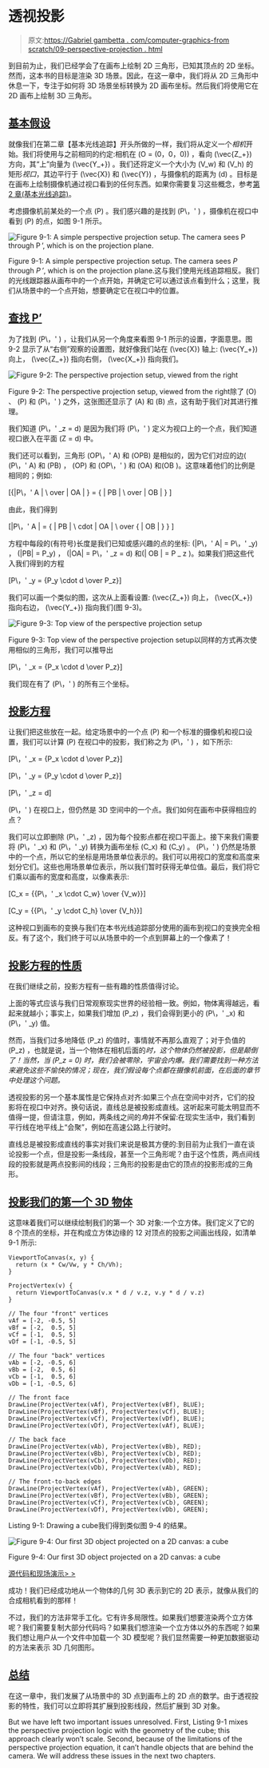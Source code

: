 # 透视投影

> 原文:[https://Gabriel gambetta . com/computer-graphics-from scratch/09-perspective-projection . html](https://gabrielgambetta.com/computer-graphics-from-scratch/09-perspective-projection.html)

到目前为止，我们已经学会了在画布上绘制 2D 三角形，已知其顶点的 2D 坐标。然而，这本书的目标是渲染 3D 场景。因此，在这一章中，我们将从 2D 三角形中休息一下，专注于如何将 3D 场景坐标转换为 2D 画布坐标。然后我们将使用它在 2D 画布上绘制 3D 三角形。

## [基本假设](#basic-assumptions)

就像我们在第二章【基本光线追踪】开头所做的一样，我们将从定义一个*相机*开始。我们将使用与之前相同的约定:相机在 \(O = (0，0，0)\) ，看向 \(\vec{Z_+}\) 方向，其“上”向量为 \(\vec{Y_+}\) 。我们还将定义一个大小为 \(V_w\) 和 \(V_h\) 的矩形*视口*，其边平行于 \(\vec{X}\) 和 \(\vec{Y}\) ，与摄像机的距离为 \(d\) 。目标是在画布上绘制摄像机通过视口看到的任何东西。如果你需要复习这些概念，参考[第 2 章(基本光线追踪)](02-basic-raytracing.html)。

考虑摄像机前某处的一个点 \(P\) 。我们感兴趣的是找到 \(P\，' \) ，摄像机在视口中看到 \(P\) 的点，如图 9-1 所示。

![Figure 9-1: A simple perspective projection setup. The camera sees P through P ’, which is on the projection plane.](img/703bbb85a8fba591ae5e9ae54d5a5a98.png)

Figure 9-1: A simple perspective projection setup. The camera sees *P* through *P ’*, which is on the projection plane.这与我们使用光线追踪相反。我们的光线跟踪器从画布中的一个点开始，并确定它可以通过该点看到什么；这里，我们从场景中的一个点开始，想要确定它在视口中的位置。

## [查找 P’](#finding-p)

为了找到 \(P\，' \) ，让我们从另一个角度来看图 9-1 所示的设置，字面意思。图 9-2 显示了从“右侧”观察的设置图，就好像我们站在 \(\vec{X}\) 轴上: \(\vec{Y_+}\) 向上， \(\vec{Z_+}\) 指向右侧， \(\vec{X_+}\) 指向我们。

![Figure 9-2: The perspective projection setup, viewed from the right](img/618205a4552da86a12612c48d19def80.png)

Figure 9-2: The perspective projection setup, viewed from the right除了 \(O\) 、 \(P\) 和 \(P\，' \) 之外，这张图还显示了 \(A\) 和 \(B\) 点，这有助于我们对其进行推理。

我们知道 \(P\，' _z = d\) 是因为我们将 \(P\，' \) 定义为视口上的一个点，我们知道视口嵌入在平面 \(Z = d\) 中。

我们还可以看到，三角形 \(OP\，' A\) 和 \(OPB\) 是相似的，因为它们对应的边( \(P\，' A\) 和 \(PB\) ， \(OP\) 和 \(OP\，' \) 和 \(OA\) 和\(OB \)。这意味着他们的比例是相同的；例如:

\[{|P\，' A | \ over | OA | } = { | PB | \ over | OB | } \]

由此，我们得到

\[|P\，' A | = { | PB | \ cdot | OA | \ over { | OB | } } \]

方程中每段的(有符号)长度是我们已知或感兴趣的点的坐标: \(|P\，' A| = P\，' _y\) ， \(|PB| = P_y\) ， \(|OA| = P\，' _z = d\) 和(| OB | = P _ z \)。如果我们把这些代入我们得到的方程

\[P\，' _y = {P_y \cdot d \over P_z}\]

我们可以画一个类似的图，这次从上面看设置: \(\vec{Z_+}\) 向上， \(\vec{X_+}\) 指向右边， \(\vec{Y_+}\) 指向我们(图 9-3)。

![Figure 9-3: Top view of the perspective projection setup](img/cddfb9960a245758271b56fccb22cc85.png)

Figure 9-3: Top view of the perspective projection setup以同样的方式再次使用相似的三角形，我们可以推导出

\[P\，' _x = {P_x \cdot d \over P_z}\]

我们现在有了 \(P\，' \) 的所有三个坐标。

## [投影方程](#the-projection-equation)

让我们把这些放在一起。给定场景中的一个点 \(P\) 和一个标准的摄像机和视口设置，我们可以计算 \(P\) 在视口中的投影，我们称之为 \(P\，' \) ，如下所示:

\[P\，' _x = {P_x \cdot d \over P_z}\]

\[P\，' _y = {P_y \cdot d \over P_z}\]

\[P\，' _z = d\]

\(P\，' \) 在视口上，但仍然是 3D 空间中的一个点。我们如何在画布中获得相应的点？

我们可以立即删除 \(P\，' _z\) ，因为每个投影点都在视口平面上。接下来我们需要将 \(P\，' _x\) 和 \(P\，' _y\) 转换为画布坐标 \(C_x\) 和 \(C_y\) 。 \(P\，' \) 仍然是场景中的一个点，所以它的坐标是用场景单位表示的。我们可以用视口的宽度和高度来划分它们。这些也用场景单位表示，所以我们暂时获得无单位值。最后，我们将它们乘以画布的宽度和高度，以像素表示:

\[C_x = {{P\，' _x \cdot C_w} \over {V_w}}\]

\[C_y = {{P\，' _y \cdot C_h} \over {V_h}}\]

这种视口到画布的变换与我们在本书光线追踪部分使用的画布到视口的变换完全相反。有了这个，我们终于可以从场景中的一个点到屏幕上的一个像素了！

## [投影方程的性质](#properties-of-the-projection-equation)

在我们继续之前，投影方程有一些有趣的性质值得讨论。

上面的等式应该与我们日常观察现实世界的经验相一致。例如，物体离得越远，看起来就越小；事实上，如果我们增加 \(P_z\) ，我们会得到更小的 \(P\，' _x\) 和 \(P\，' _y\) 值。

然而，当我们过多地降低 \(P_z\) 的值时，事情就不再那么直观了；对于负值的 \(P_z\) ，也就是说，当一个物体在相机后面的*时，这个物体仍然被投影，但是颠倒了！当然，当 \(P_z = 0\) 时，我们会被零除，宇宙会内爆。我们需要找到一种方法来避免这些不愉快的情况；现在，我们假设每个点都在摄像机前面，在后面的章节中处理这个问题。*

透视投影的另一个基本属性是它保持点对齐:如果三个点在空间中对齐，它们的投影将在视口中对齐。换句话说，直线总是被投影成直线。这听起来可能太明显而不值得一提，但请注意，例如，两条线之间的*角*并不保留:在现实生活中，我们看到平行线在地平线上“会聚”，例如在高速公路上行驶时。

直线总是被投影成直线的事实对我们来说是极其方便的:到目前为止我们一直在谈论投影一个点，但是投影一条线段，甚至一个三角形呢？由于这个性质，两点间线段的投影就是两点投影间的线段；三角形的投影是由它的顶点的投影形成的三角形。

## [投影我们的第一个 3D 物体](#projecting-our-first-3d-object)

这意味着我们可以继续绘制我们的第一个 3D 对象:一个立方体。我们定义了它的 8 个顶点的坐标，并在构成立方体边缘的 12 对顶点的投影之间画出线段，如清单 9-1 所示:

```
ViewportToCanvas(x, y) {
  return (x * Cw/Vw, y * Ch/Vh);
}

ProjectVertex(v) {
  return ViewportToCanvas(v.x * d / v.z, v.y * d / v.z)
}

// The four "front" vertices
vAf = [-2, -0.5, 5]
vBf = [-2,  0.5, 5]
vCf = [-1,  0.5, 5]
vDf = [-1, -0.5, 5]

// The four "back" vertices
vAb = [-2, -0.5, 6]
vBb = [-2,  0.5, 6]
vCb = [-1,  0.5, 6]
vDb = [-1, -0.5, 6]

// The front face
DrawLine(ProjectVertex(vAf), ProjectVertex(vBf), BLUE);
DrawLine(ProjectVertex(vBf), ProjectVertex(vCf), BLUE);
DrawLine(ProjectVertex(vCf), ProjectVertex(vDf), BLUE);
DrawLine(ProjectVertex(vDf), ProjectVertex(vAf), BLUE);

// The back face
DrawLine(ProjectVertex(vAb), ProjectVertex(vBb), RED);
DrawLine(ProjectVertex(vBb), ProjectVertex(vCb), RED);
DrawLine(ProjectVertex(vCb), ProjectVertex(vDb), RED);
DrawLine(ProjectVertex(vDb), ProjectVertex(vAb), RED);

// The front-to-back edges
DrawLine(ProjectVertex(vAf), ProjectVertex(vAb), GREEN);
DrawLine(ProjectVertex(vBf), ProjectVertex(vBb), GREEN);
DrawLine(ProjectVertex(vCf), ProjectVertex(vCb), GREEN);
DrawLine(ProjectVertex(vDf), ProjectVertex(vDb), GREEN);
```

Listing 9-1: Drawing a cube我们得到类似图 9-4 的结果。

![Figure 9-4: Our first 3D object projected on a 2D canvas: a cube](img/adb9b2deaabc329daed6184fb489e4fb.png)

Figure 9-4: Our first 3D object projected on a 2D canvas: a cube

[源代码和现场演示> >](https://gabrielgambetta.com/cgfs/perspective-demo)

成功！我们已经成功地从一个物体的几何 3D 表示到它的 2D 表示，就像从我们的合成相机看到的那样！

不过，我们的方法非常手工化。它有许多局限性。如果我们想要渲染两个立方体呢？我们需要复制大部分代码吗？如果我们想渲染一个立方体以外的东西呢？如果我们想让用户从一个文件中加载一个 3D 模型呢？我们显然需要一种更加数据驱动的方法来表示 3D 几何图形。

## [总结](#summary)

在这一章中，我们发展了从场景中的 3D 点到画布上的 2D 点的数学。由于透视投影的特性，我们可以立即将其扩展到投影线段，然后扩展到 3D 对象。

But we have left two important issues unresolved. First, Listing 9-1 mixes the perspective projection logic with the geometry of the cube; this approach clearly won’t scale. Second, because of the limitations of the perspective projection equation, it can’t handle objects that are behind the camera. We will address these issues in the next two chapters.